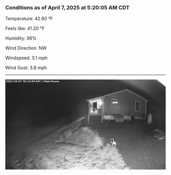 ### Conditions as of April 7, 2025 at 5:20:05 AM CDT 

Temperature: 42.60 &deg;F

Feels like: 41.20 &deg;F

Humidity: 96%

Wind Direction: NW

Windspeed: 3.1 mph

Wind Gust: 3.8 mph

---

<img src="./images/latest.jpeg"/>

